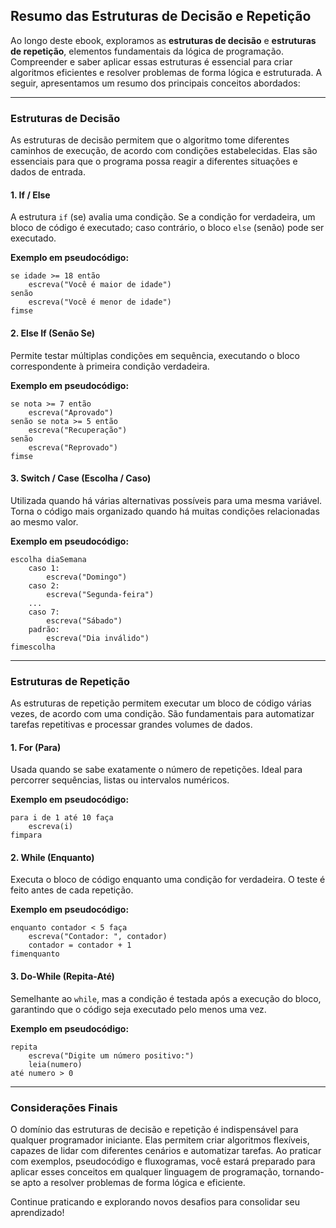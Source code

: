 
## Resumo das Estruturas de Decisão e Repetição

Ao longo deste ebook, exploramos as **estruturas de decisão** e **estruturas de repetição**, elementos fundamentais da lógica de programação. Compreender e saber aplicar essas estruturas é essencial para criar algoritmos eficientes e resolver problemas de forma lógica e estruturada. A seguir, apresentamos um resumo dos principais conceitos abordados:

---

### Estruturas de Decisão

As estruturas de decisão permitem que o algoritmo tome diferentes caminhos de execução, de acordo com condições estabelecidas. Elas são essenciais para que o programa possa reagir a diferentes situações e dados de entrada.

#### 1. **If / Else**

A estrutura `if` (se) avalia uma condição. Se a condição for verdadeira, um bloco de código é executado; caso contrário, o bloco `else` (senão) pode ser executado.

**Exemplo em pseudocódigo:**
```
se idade >= 18 então
    escreva("Você é maior de idade")
senão
    escreva("Você é menor de idade")
fimse
```

#### 2. **Else If (Senão Se)**

Permite testar múltiplas condições em sequência, executando o bloco correspondente à primeira condição verdadeira.

**Exemplo em pseudocódigo:**
```
se nota >= 7 então
    escreva("Aprovado")
senão se nota >= 5 então
    escreva("Recuperação")
senão
    escreva("Reprovado")
fimse
```

#### 3. **Switch / Case (Escolha / Caso)**

Utilizada quando há várias alternativas possíveis para uma mesma variável. Torna o código mais organizado quando há muitas condições relacionadas ao mesmo valor.

**Exemplo em pseudocódigo:**
```
escolha diaSemana
    caso 1:
        escreva("Domingo")
    caso 2:
        escreva("Segunda-feira")
    ...
    caso 7:
        escreva("Sábado")
    padrão:
        escreva("Dia inválido")
fimescolha
```

---

### Estruturas de Repetição

As estruturas de repetição permitem executar um bloco de código várias vezes, de acordo com uma condição. São fundamentais para automatizar tarefas repetitivas e processar grandes volumes de dados.

#### 1. **For (Para)**

Usada quando se sabe exatamente o número de repetições. Ideal para percorrer sequências, listas ou intervalos numéricos.

**Exemplo em pseudocódigo:**
```
para i de 1 até 10 faça
    escreva(i)
fimpara
```

#### 2. **While (Enquanto)**

Executa o bloco de código enquanto uma condição for verdadeira. O teste é feito antes de cada repetição.

**Exemplo em pseudocódigo:**
```
enquanto contador < 5 faça
    escreva("Contador: ", contador)
    contador = contador + 1
fimenquanto
```

#### 3. **Do-While (Repita-Até)**

Semelhante ao `while`, mas a condição é testada após a execução do bloco, garantindo que o código seja executado pelo menos uma vez.

**Exemplo em pseudocódigo:**
```
repita
    escreva("Digite um número positivo:")
    leia(numero)
até numero > 0
```

---

### Considerações Finais

O domínio das estruturas de decisão e repetição é indispensável para qualquer programador iniciante. Elas permitem criar algoritmos flexíveis, capazes de lidar com diferentes cenários e automatizar tarefas. Ao praticar com exemplos, pseudocódigo e fluxogramas, você estará preparado para aplicar esses conceitos em qualquer linguagem de programação, tornando-se apto a resolver problemas de forma lógica e eficiente.

Continue praticando e explorando novos desafios para consolidar seu aprendizado!
```
